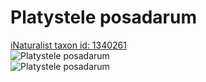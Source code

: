 
Platystele posadarum
====================
  
[iNaturalist taxon id: 1340261](https://www.inaturalist.org/taxa/1340261)  
![Platystele posadarum](https://inaturalist-open-data.s3.amazonaws.com/photos/249693855/medium.jpg)  
![Platystele posadarum](https://inaturalist-open-data.s3.amazonaws.com/photos/249693879/medium.jpg)